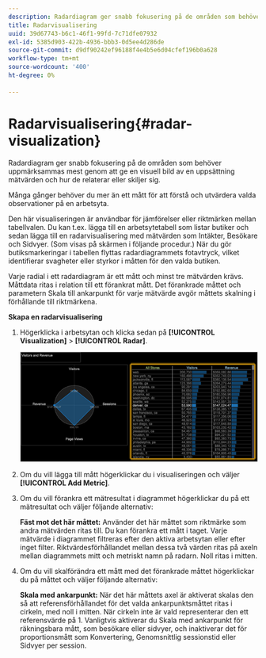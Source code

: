 ```yaml
---
description: Radardiagram ger snabb fokusering på de områden som behöver uppmärksammas mest genom att ge en visuell bild av en uppsättning mätvärden och hur de relaterar eller skiljer sig.
title: Radarvisualisering
uuid: 39d67743-b6c1-46f1-99fd-7c71dfe07932
exl-id: 5385d903-422b-4936-bbb3-0d5ee4d286de
source-git-commit: d9df90242ef96188f4e4b5e6d04cfef196b0a628
workflow-type: tm+mt
source-wordcount: '400'
ht-degree: 0%

---
```


# Radarvisualisering{#radar-visualization}

Radardiagram ger snabb fokusering på de områden som behöver uppmärksammas mest genom att ge en visuell bild av en uppsättning mätvärden och hur de relaterar eller skiljer sig.

Många gånger behöver du mer än ett mått för att förstå och utvärdera valda observationer på en arbetsyta.

Den här visualiseringen är användbar för jämförelser eller riktmärken mellan tabellvalen. Du kan t.ex. lägga till en arbetsytetabell som listar butiker och sedan lägga till en radarvisualisering med mätvärden som Intäkter, Besökare och Sidvyer. (Som visas på skärmen i följande procedur.) När du gör butiksmarkeringar i tabellen flyttas radardiagrammets fotavtryck, vilket identifierar svagheter eller styrkor i måtten för den valda butiken.

Varje radial i ett radardiagram är ett mått och minst tre mätvärden krävs. Måttdata ritas i relation till ett förankrat mått. Det förankrade måttet och parametern Skala till ankarpunkt för varje mätvärde avgör måttets skalning i förhållande till riktmärkena.

**Skapa en radarvisualisering**

1. Högerklicka i arbetsytan och klicka sedan på **[!UICONTROL Visualization]** > **[!UICONTROL Radar]**.

   ![](assets/client-rad.png)

1. Om du vill lägga till mått högerklickar du i visualiseringen och väljer **[!UICONTROL Add Metric]**.
1. Om du vill förankra ett mätresultat i diagrammet högerklickar du på ett mätresultat och väljer följande alternativ:

   **Fäst mot det här måttet:** Använder det här måttet som riktmärke som andra mätvärden ritas till. Du kan förankra ett mått i taget. Varje mätvärde i diagrammet filtreras efter den aktiva arbetsytan eller efter inget filter. Riktvärdesförhållandet mellan dessa två värden ritas på axeln mellan diagrammets mitt och metriskt namn på radarn. Noll ritas i mitten.

1. Om du vill skalförändra ett mått med det förankrade måttet högerklickar du på måttet och väljer följande alternativ:

   **Skala med ankarpunkt:** När det här måttets axel är aktiverat skalas den så att referensförhållandet för det valda ankarpunktsmåttet ritas i cirkeln, med noll i mitten. När cirkeln inte är vald representerar den ett referensvärde på 1. Vanligtvis aktiverar du Skala med ankarpunkt för räkningsbara mått, som besökare eller sidvyer, och inaktiverar det för proportionsmått som Konvertering, Genomsnittlig sessionstid eller Sidvyer per session.
